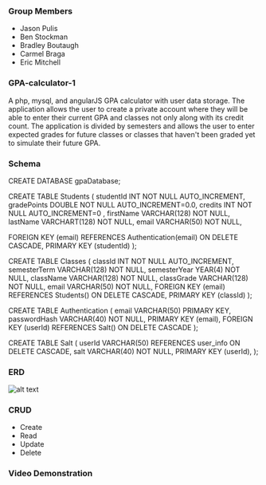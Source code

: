 ### Group Members

- Jason Pulis
- Ben Stockman
- Bradley Boutaugh
- Carmel Braga
- Eric Mitchell

### GPA-calculator-1

A php, mysql, and angularJS GPA calculator with user data storage. The application allows the user to create a private account where they will be able to enter their current GPA and classes not only along with its credit count. The application is divided by semesters and allows the user to enter expected grades for future classes or classes that haven't been graded yet to simulate their future GPA.

### Schema

CREATE DATABASE gpaDatabase;

CREATE TABLE Students 
(
studentId INT NOT NULL AUTO_INCREMENT,
gradePoints DOUBLE NOT NULL AUTO_INCREMENT=0.0,
credits INT NOT NULL AUTO_INCREMENT=0 ,
firstName VARCHAR(128) NOT NULL,
lastName VARCHART(128) NOT NULL,
email VARCHAR(50) NOT NULL,

FOREIGN KEY (email)  REFERENCES Authentication(email) ON DELETE CASCADE,
PRIMARY KEY (studentId)
);

CREATE TABLE Classes
(
classId INT NOT NULL AUTO_INCREMENT,
semesterTerm VARCHAR(128) NOT NULL,
semesterYear YEAR(4) NOT NULL,
className VARCHAR(128) NOT NULL,
classGrade VARCHAR(128) NOT NULL,
email VARCHAR(50) NOT NULL,
FOREIGN KEY (email) REFERENCES Students() ON DELETE CASCADE,
PRIMARY KEY (classId)
);

CREATE TABLE Authentication 
(
	email	VARCHAR(50) PRIMARY KEY,
	passwordHash	VARCHAR(40) NOT NULL,
	PRIMARY KEY (email),
	FOREIGN KEY (userId) REFERENCES Salt() ON DELETE CASCADE
);

CREATE TABLE Salt 
(
    userId	    VARCHAR(50) REFERENCES user_info ON DELETE CASCADE,
    salt			VARCHAR(40) NOT NULL,
    PRIMARY KEY (userId),
);

### ERD 

![alt text](https://78.media.tumblr.com/81bc8997486433ac35ffad82fc700c3a/tumblr_p85vy4bCaS1xsn5tjo1_1280.png "ERD")

### CRUD

- Create
- Read
- Update
- Delete

### Video Demonstration
